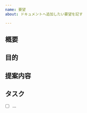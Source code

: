 ```yaml
---
name: 要望
about: ドキュメントへ追加したい要望を記す

---
```


<!-- あくまでテンプレートなので，無理に項目を埋めなくてよい -->

## 概要
<!-- 要望の要約 セクションへの項目の追加/セクション自体の追加/別セクションへの項目の移動 etc -->


## 目的
<!-- 達成したいこと/完成させたいもの etc -->


## 提案内容
<!-- 要望として必要な内容 etc -->


## タスク
<!-- もしも要望として必要な作業内容がわかる場合は記述 -->

- [ ] ...